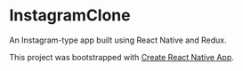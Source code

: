 # InstagramClone

An Instagram-type app built using React Native and Redux.

This project was bootstrapped with [Create React Native App](https://github.com/react-community/create-react-native-app).

